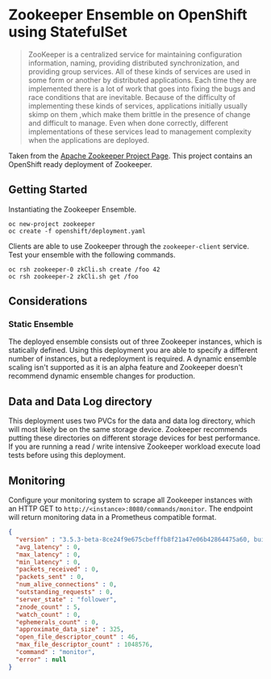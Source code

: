 # Zookeeper Ensemble on OpenShift using StatefulSet
> ZooKeeper is a centralized service for maintaining configuration information, naming, providing distributed
> synchronization, and providing group services. All of these kinds of services are used in some form or another by
> distributed applications. Each time they are implemented there is a lot of work that goes into fixing the bugs and
> race conditions that are inevitable. Because of the difficulty of implementing these kinds of services, applications
> initially usually skimp on them ,which make them brittle in the presence of change and difficult to manage. Even when
> done correctly, different implementations of these services lead to management complexity when the applications are
> deployed.

Taken from the [Apache Zookeeper Project Page](http://zookeeper.apache.org). This project contains an OpenShift ready
deployment of Zookeeper.  

## Getting Started
Instantiating the Zookeeper Ensemble.
```
oc new-project zookeeper
oc create -f openshift/deployment.yaml
```

Clients are able to use Zookeeper through the `zookeeper-client` service. Test your ensemble with the following
commands.
```
oc rsh zookeeper-0 zkCli.sh create /foo 42
oc rsh zookeeper-2 zkCli.sh get /foo
```

## Considerations
### Static Ensemble
The deployed ensemble consists out of three Zookeeper instances, which is statically defined. Using this deployment you
are able to specify a different number of instances, but a redeployment is required. A dynamic ensemble scaling isn't
supported as it is an alpha feature and Zookeeper doesn't recommend dynamic ensemble changes for production.

## Data and Data Log directory
This deployment uses two PVCs for the data and data log directory, which will most likely be on the same storage device.
Zookeeper recommends putting these directories on different storage devices for best performance. If you are running a
read / write intensive Zookeeper workload execute load tests before using this deployment.

## Monitoring
Configure your monitoring system to scrape all Zookeeper instances with an HTTP GET to
`http://<instance>:8080/commands/monitor`. The endpoint will return monitoring data in a Prometheus compatible format.
```json
{
  "version" : "3.5.3-beta-8ce24f9e675cbefffb8f21a47e06b42864475a60, built on 04/03/2017 16:19 GMT",
  "avg_latency" : 0,
  "max_latency" : 0,
  "min_latency" : 0,
  "packets_received" : 0,
  "packets_sent" : 0,
  "num_alive_connections" : 0,
  "outstanding_requests" : 0,
  "server_state" : "follower",
  "znode_count" : 5,
  "watch_count" : 0,
  "ephemerals_count" : 0,
  "approximate_data_size" : 325,
  "open_file_descriptor_count" : 46,
  "max_file_descriptor_count" : 1048576,
  "command" : "monitor",
  "error" : null
}
```